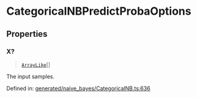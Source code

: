 # CategoricalNBPredictProbaOptions

## Properties

### X?

> [`ArrayLike`](../types/ArrayLike.md)[]

The input samples.

Defined in:  [generated/naive\_bayes/CategoricalNB.ts:636](https://github.com/transitive-bullshit/scikit-learn-ts/blob/122b3c0/packages/sklearn/src/generated/naive_bayes/CategoricalNB.ts#L636)
